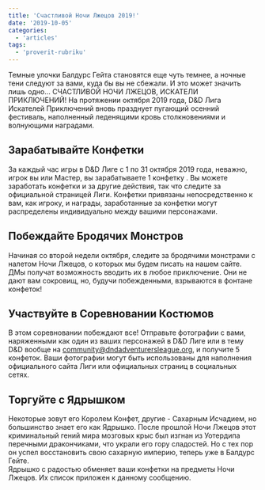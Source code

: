 ```yaml
---
title: 'Счастливой Ночи Лжецов 2019!'
date: '2019-10-05'
categories:
  - 'articles'
tags:
  - 'proverit-rubriku'
---
```


Темные улочки Балдурс Гейта становятся еще чуть темнее, а ночные тени следуют за вами, куда бы вы не сбежали. И это может значить лишь одно... СЧАСТЛИВОЙ НОЧИ ЛЖЕЦОВ, ИСКАТЕЛИ ПРИКЛЮЧЕНИЙ! На протяжении октября 2019 года, D&D Лига Искателей Приключений вновь празднует пугающий осенний фестиваль, наполненный леденящими кровь столкновениями и волнующими наградами.

## Зарабатывайте Конфетки

За каждый час игры в D&D Лиге с 1 по 31 октября 2019 года, неважно, игрок вы или Мастер, вы зарабатываете 1 конфетку . Вы можете заработать конфетки и за другие действия, так что следите за официальной страницей Лиги. Конфетки привязаны непосредственно к вам, как игроку, и награды, заработанные за конфетки могут распределены индивидуально между вашими персонажами.

## Побеждайте Бродячих Монстров

Начиная со второй недели октября, следите за бродячими монстрами с налетом Ночи Лжецов, о которых мы будем писать на нашем сайте. ДМы получат возможность вводить их в любое приключение. Они не дают вам сокровищ, но, будучи побежденными, взрываются в фонтане конфеток!

## Участвуйте в Соревновании Костюмов

В этом соревновании побеждают все! Отправьте фотографии с вами, наряженными как один из ваших персонажей в D&D Лиге или в тему D&D вообще на [community@dndadventurersleague.org](mailto:community@dndadventurersleague.org), и получите 5 конфеток. Ваши фотографии могут быть использованы для наполнения официального сайта Лиги или официальных страниц в социальных сетях.

## Торгуйте с Ядрышком

Некоторые зовут его Королем Конфет, другие - Сахарным Исчадием, но большинство знает его как Ядрышко. После прошлой Ночи Лжецов этот криминальный гений мира мозговых крыс был изгнан из Уотердипа перечными дракончиками, что украли его гору сладостей. Но с тех пор он успел восстановить свою сахарную империю, теперь уже в Балдурс Гейте.  
Ядрышко с радостью обменяет ваши конфетки на предметы Ночи Лжецов. Их список приложен к данному сообщению.
